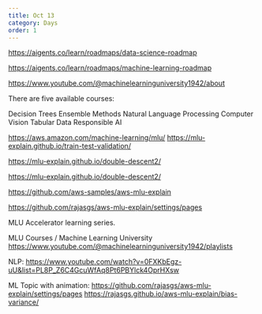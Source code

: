 ```yaml
---
title: Oct 13
category: Days
order: 1
---
```



https://aigents.co/learn/roadmaps/data-science-roadmap

https://aigents.co/learn/roadmaps/machine-learning-roadmap

https://www.youtube.com/@machinelearninguniversity1942/about

There are five available courses: 

Decision Trees
Ensemble Methods
Natural Language Processing
Computer Vision
Tabular Data
Responsible AI


https://aws.amazon.com/machine-learning/mlu/
https://mlu-explain.github.io/train-test-validation/

https://mlu-explain.github.io/double-descent2/

https://mlu-explain.github.io/double-descent2/

https://github.com/aws-samples/aws-mlu-explain

https://github.com/rajasgs/aws-mlu-explain/settings/pages

MLU Accelerator learning series.

MLU Courses / Machine Learning University
https://www.youtube.com/@machinelearninguniversity1942/playlists

NLP:
https://www.youtube.com/watch?v=0FXKbEgz-uU&list=PL8P_Z6C4GcuWfAq8Pt6PBYlck4OprHXsw

ML Topic with animation:
https://github.com/rajasgs/aws-mlu-explain/settings/pages
https://rajasgs.github.io/aws-mlu-explain/bias-variance/